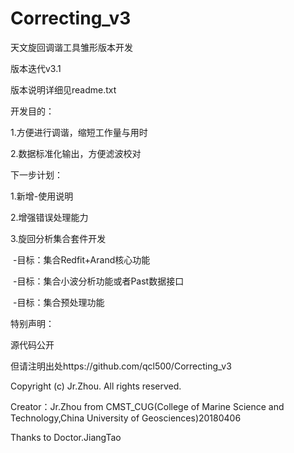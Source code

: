 # Correcting_v3

天文旋回调谐工具雏形版本开发

版本迭代v3.1

版本说明详细见readme.txt

开发目的：

1.方便进行调谐，缩短工作量与用时

2.数据标准化输出，方便滤波校对

下一步计划：

1.新增-使用说明

2.增强错误处理能力

3.旋回分析集合套件开发

  -目标：集合Redfit+Arand核心功能
  
  -目标：集合小波分析功能或者Past数据接口
  
  -目标：集合预处理功能

特别声明：

源代码公开

但请注明出处https://github.com/qcl500/Correcting_v3

Copyright (c) Jr.Zhou. All rights reserved.

Creator：Jr.Zhou from CMST_CUG(College of Marine Science and Technology,China University of Geosciences)20180406

Thanks to Doctor.JiangTao
